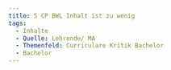 ```yaml
---
title: 5 CP BWL Inhalt ist zu wenig
tags:
  - Inhalte
  - Quelle: Lehrende/ MA
  - Themenfeld: Curriculare Kritik Bachelor
  - Bachelor
---
```

